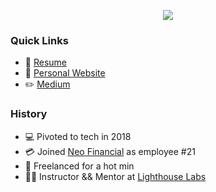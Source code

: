 <p align="center" width="100%">
   <img src="https://user-images.githubusercontent.com/38962736/180025690-ee836b18-7204-43de-adaf-079067f85631.gif" />
</p>


### Quick Links
 - :page_with_curl:	[Resume](https://github.com/connkat/Resume/blob/master/KConnolly2022.pdf) 
 - :floppy_disk:	[Personal Website](http://connkat.com)
 - :pencil2:	[Medium](https://medium.com/@connkat)

### History 
 - :computer: Pivoted to tech in 2018
 - :credit_card:	 Joined [Neo Financial](http://neofinancial.com) as employee #21
 - :money_with_wings:	Freelanced for a hot min
 - :woman_teacher:	Instructor && Mentor at [Lighthouse Labs](http://lighthouselabs.ca)
